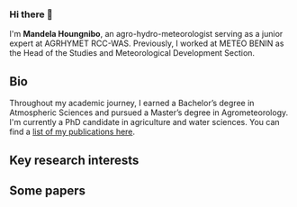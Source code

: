 ### Hi there 👋

I'm **Mandela Houngnibo**, an agro-hydro-meteorologist serving as a junior expert at AGRHYMET RCC-WAS. Previously, I worked at METEO BENIN as the Head of the Studies and Meteorological Development Section.

## Bio
Throughout my academic journey, I earned a Bachelor’s degree in Atmospheric Sciences and pursued a Master’s degree in Agrometeorology. I'm currently a PhD candidate in agriculture and water sciences. You can find a [list of my publications here](papers).

## Key research interests

## Some papers

<!-- Here are some ideas to get you started:

- 🔭 I’m currently working on ...
- 🌱 I’m currently learning ...
- 👯 I’m looking to collaborate on ...
- 🤔 I’m looking for help with ...
- 💬 Ask me about ...
- 📫 How to reach me: ...
- 😄 Pronouns: ...
- ⚡ Fun fact: ...
-->
